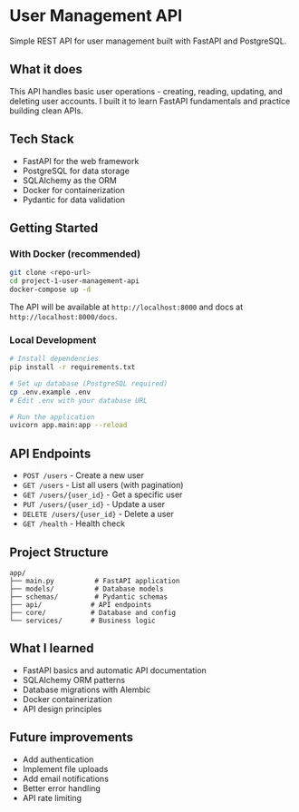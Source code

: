 # User Management API

Simple REST API for user management built with FastAPI and PostgreSQL.

## What it does

This API handles basic user operations - creating, reading, updating, and deleting user accounts. I built it to learn FastAPI fundamentals and practice building clean APIs.

## Tech Stack

- FastAPI for the web framework
- PostgreSQL for data storage
- SQLAlchemy as the ORM
- Docker for containerization
- Pydantic for data validation

## Getting Started

### With Docker (recommended)
```bash
git clone <repo-url>
cd project-1-user-management-api
docker-compose up -d
```

The API will be available at `http://localhost:8000` and docs at `http://localhost:8000/docs`.

### Local Development
```bash
# Install dependencies
pip install -r requirements.txt

# Set up database (PostgreSQL required)
cp .env.example .env
# Edit .env with your database URL

# Run the application
uvicorn app.main:app --reload
```

## API Endpoints

- `POST /users` - Create a new user
- `GET /users` - List all users (with pagination)
- `GET /users/{user_id}` - Get a specific user
- `PUT /users/{user_id}` - Update a user
- `DELETE /users/{user_id}` - Delete a user
- `GET /health` - Health check

## Project Structure

```
app/
├── main.py          # FastAPI application
├── models/          # Database models
├── schemas/         # Pydantic schemas
├── api/            # API endpoints
├── core/           # Database and config
└── services/       # Business logic
```

## What I learned

- FastAPI basics and automatic API documentation
- SQLAlchemy ORM patterns
- Database migrations with Alembic
- Docker containerization
- API design principles

## Future improvements

- Add authentication
- Implement file uploads
- Add email notifications
- Better error handling
- API rate limiting